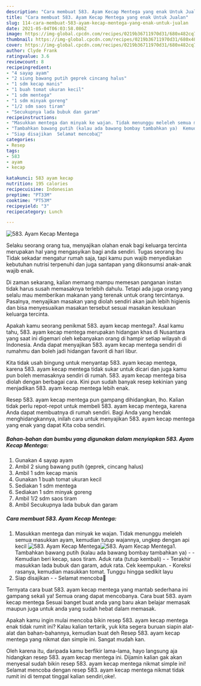 ```yaml
---
description: "Cara membuat 583. Ayam Kecap Mentega yang enak Untuk Jualan"
title: "Cara membuat 583. Ayam Kecap Mentega yang enak Untuk Jualan"
slug: 114-cara-membuat-583-ayam-kecap-mentega-yang-enak-untuk-jualan
date: 2021-05-04T06:03:58.086Z
image: https://img-global.cpcdn.com/recipes/0219b36711970d31/680x482cq70/583-ayam-kecap-mentega-foto-resep-utama.jpg
thumbnail: https://img-global.cpcdn.com/recipes/0219b36711970d31/680x482cq70/583-ayam-kecap-mentega-foto-resep-utama.jpg
cover: https://img-global.cpcdn.com/recipes/0219b36711970d31/680x482cq70/583-ayam-kecap-mentega-foto-resep-utama.jpg
author: Clyde Frank
ratingvalue: 3.6
reviewcount: 8
recipeingredient:
- "4 sayap ayam"
- "2 siung bawang putih geprek cincang halus"
- "1 sdm kecap manis"
- "1 buah tomat ukuran kecil"
- "1 sdm mentega"
- "1 sdm minyak goreng"
- "1/2 sdm saos tiram"
- "Secukupnya lada bubuk dan garam"
recipeinstructions:
- "Masukkan mentega dan minyak ke wajan. Tidak menunggu meleleh semua masukkan ayam, kemudian tutup wajannya, ungkep dengan api kecil"
- "Tambahkan bawang putih (kalau ada bawang bombay tambahkan ya)  Kemudian beri kecap, saos tiram. Aduk rata (tutup kembali)  Terakhir masukkan lada bubuk dan garam, aduk rata. Cek keempukan. Koreksi rasanya, kemudian masukkan tomat. Tunggu hingga sedikit layu"
- "Siap disajikan  Selamat mencoba💜"
categories:
- Resep
tags:
- 583
- ayam
- kecap

katakunci: 583 ayam kecap 
nutrition: 195 calories
recipecuisine: Indonesian
preptime: "PT33M"
cooktime: "PT53M"
recipeyield: "3"
recipecategory: Lunch

---
```



![583. Ayam Kecap Mentega](https://img-global.cpcdn.com/recipes/0219b36711970d31/680x482cq70/583-ayam-kecap-mentega-foto-resep-utama.jpg)

Selaku seorang orang tua, menyajikan olahan enak bagi keluarga tercinta merupakan hal yang mengasyikan bagi anda sendiri. Tugas seorang ibu Tidak sekadar mengatur rumah saja, tapi kamu pun wajib menyediakan kebutuhan nutrisi terpenuhi dan juga santapan yang dikonsumsi anak-anak wajib enak.

Di zaman  sekarang, kalian memang mampu memesan panganan instan tidak harus susah memasaknya terlebih dahulu. Tetapi ada juga orang yang selalu mau memberikan makanan yang terenak untuk orang tercintanya. Pasalnya, menyajikan masakan yang diolah sendiri akan jauh lebih higienis dan bisa menyesuaikan masakan tersebut sesuai masakan kesukaan keluarga tercinta. 



Apakah kamu seorang penikmat 583. ayam kecap mentega?. Asal kamu tahu, 583. ayam kecap mentega merupakan hidangan khas di Nusantara yang saat ini digemari oleh kebanyakan orang di hampir setiap wilayah di Indonesia. Anda dapat menyajikan 583. ayam kecap mentega sendiri di rumahmu dan boleh jadi hidangan favorit di hari libur.

Kita tidak usah bingung untuk menyantap 583. ayam kecap mentega, karena 583. ayam kecap mentega tidak sukar untuk dicari dan juga kamu pun boleh memasaknya sendiri di rumah. 583. ayam kecap mentega bisa diolah dengan berbagai cara. Kini pun sudah banyak resep kekinian yang menjadikan 583. ayam kecap mentega lebih enak.

Resep 583. ayam kecap mentega pun gampang dihidangkan, lho. Kalian tidak perlu repot-repot untuk membeli 583. ayam kecap mentega, karena Anda dapat membuatnya di rumah sendiri. Bagi Anda yang hendak menghidangkannya, inilah cara untuk menyajikan 583. ayam kecap mentega yang enak yang dapat Kita coba sendiri.

<!--inarticleads1-->

##### Bahan-bahan dan bumbu yang digunakan dalam menyiapkan 583. Ayam Kecap Mentega:

1. Gunakan 4 sayap ayam
1. Ambil 2 siung bawang putih (geprek, cincang halus)
1. Ambil 1 sdm kecap manis
1. Gunakan 1 buah tomat ukuran kecil
1. Sediakan 1 sdm mentega
1. Sediakan 1 sdm minyak goreng
1. Ambil 1/2 sdm saos tiram
1. Ambil Secukupnya lada bubuk dan garam




<!--inarticleads2-->

##### Cara membuat 583. Ayam Kecap Mentega:

1. Masukkan mentega dan minyak ke wajan. Tidak menunggu meleleh semua masukkan ayam, kemudian tutup wajannya, ungkep dengan api kecil
<img src="https://img-global.cpcdn.com/steps/ae9ca2656d9faf8c/160x128cq70/583-ayam-kecap-mentega-langkah-memasak-1-foto.jpg" alt="583. Ayam Kecap Mentega"><img src="https://img-global.cpcdn.com/steps/38f455d56dc1d981/160x128cq70/583-ayam-kecap-mentega-langkah-memasak-1-foto.jpg" alt="583. Ayam Kecap Mentega">1. Tambahkan bawang putih (kalau ada bawang bombay tambahkan ya) -  - Kemudian beri kecap, saos tiram. Aduk rata (tutup kembali) -  - Terakhir masukkan lada bubuk dan garam, aduk rata. Cek keempukan. - Koreksi rasanya, kemudian masukkan tomat. Tunggu hingga sedikit layu
1. Siap disajikan -  - Selamat mencoba💜




Ternyata cara buat 583. ayam kecap mentega yang mantab sederhana ini gampang sekali ya! Semua orang dapat mencobanya. Cara buat 583. ayam kecap mentega Sesuai banget buat anda yang baru akan belajar memasak maupun juga untuk anda yang sudah hebat dalam memasak.

Apakah kamu ingin mulai mencoba bikin resep 583. ayam kecap mentega enak tidak rumit ini? Kalau kalian tertarik, yuk kita segera buruan siapin alat-alat dan bahan-bahannya, kemudian buat deh Resep 583. ayam kecap mentega yang nikmat dan simple ini. Sangat mudah kan. 

Oleh karena itu, daripada kamu berfikir lama-lama, hayo langsung aja hidangkan resep 583. ayam kecap mentega ini. Dijamin kalian gak akan menyesal sudah bikin resep 583. ayam kecap mentega nikmat simple ini! Selamat mencoba dengan resep 583. ayam kecap mentega nikmat tidak rumit ini di tempat tinggal kalian sendiri,oke!.

